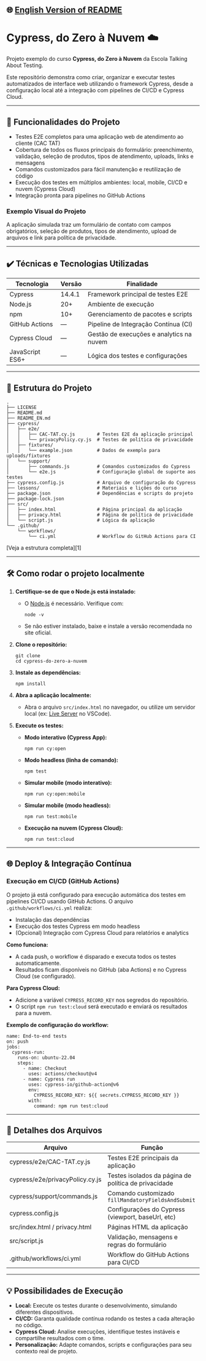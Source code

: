 ## 🌐 [English Version of README](README_EN.md)

# Cypress, do Zero à Nuvem ☁️

Projeto exemplo do curso **Cypress, do Zero à Nuvem** da Escola Talking About Testing.

Este repositório demonstra como criar, organizar e executar testes automatizados de interface web utilizando o framework Cypress, desde a configuração local até a integração com pipelines de CI/CD e Cypress Cloud.

---

## 🔨 Funcionalidades do Projeto

- Testes E2E completos para uma aplicação web de atendimento ao cliente (CAC TAT)
- Cobertura de todos os fluxos principais do formulário: preenchimento, validação, seleção de produtos, tipos de atendimento, uploads, links e mensagens
- Comandos customizados para fácil manutenção e reutilização de código
- Execução dos testes em múltiplos ambientes: local, mobile, CI/CD e nuvem (Cypress Cloud)
- Integração pronta para pipelines no GitHub Actions

### Exemplo Visual do Projeto

A aplicação simulada traz um formulário de contato com campos obrigatórios, seleção de produtos, tipos de atendimento, upload de arquivos e link para política de privacidade.

---

## ✔️ Técnicas e Tecnologias Utilizadas

| Tecnologia        | Versão    | Finalidade                               |
|-------------------|-----------|------------------------------------------|
| Cypress           | 14.4.1    | Framework principal de testes E2E        |
| Node.js           | 20+       | Ambiente de execução                     |
| npm               | 10+       | Gerenciamento de pacotes e scripts       |
| GitHub Actions    | —         | Pipeline de Integração Contínua (CI)     |
| Cypress Cloud     | —         | Gestão de execuções e analytics na nuvem |
| JavaScript ES6+   | —         | Lógica dos testes e configurações        |

---

## 📁 Estrutura do Projeto

```
.
├── LICENSE
├── README.md
├── README_EN.md
├── cypress/
│   ├── e2e/
│   │   ├── CAC-TAT.cy.js        # Testes E2E da aplicação principal
│   │   └── privacyPolicy.cy.js  # Testes de política de privacidade
│   ├── fixtures/
│   │   └── example.json         # Dados de exemplo para uploads/fixtures
│   └── support/
│       ├── commands.js          # Comandos customizados do Cypress
│       └── e2e.js               # Configuração global de suporte aos testes
├── cypress.config.js            # Arquivo de configuração do Cypress
├── lessons/                     # Materiais e lições do curso
├── package.json                 # Dependências e scripts do projeto
├── package-lock.json
├── src/
│   ├── index.html               # Página principal da aplicação
│   ├── privacy.html             # Página de política de privacidade
│   └── script.js                # Lógica da aplicação
└── .github/
    └── workflows/
        └── ci.yml               # Workflow do GitHub Actions para CI
```
[Veja a estrutura completa][1]

---

## 🛠️ Como rodar o projeto localmente

1. **Certifique-se de que o Node.js está instalado:**
   - O [Node.js](https://nodejs.org/) é necessário. Verifique com:
     ```
     node -v
     ```
   - Se não estiver instalado, baixe e instale a versão recomendada no site oficial.

2. **Clone o repositório:**
   ```
   git clone 
   cd cypress-do-zero-a-nuvem
   ```

3. **Instale as dependências:**
   ```
   npm install
   ```

4. **Abra a aplicação localmente:**
   - Abra o arquivo `src/index.html` no navegador, ou utilize um servidor local (ex: [Live Server](https://marketplace.visualstudio.com/items?itemName=ritwickdey.LiveServer) no VSCode).

5. **Execute os testes:**

   - **Modo interativo (Cypress App):**
     ```
     npm run cy:open
     ```
   - **Modo headless (linha de comando):**
     ```
     npm test
     ```
   - **Simular mobile (modo interativo):**
     ```
     npm run cy:open:mobile
     ```
   - **Simular mobile (modo headless):**
     ```
     npm run test:mobile
     ```
   - **Execução na nuvem (Cypress Cloud):**
     ```
     npm run test:cloud
     ```

---

## 🌐 Deploy & Integração Contínua

### Execução em CI/CD (GitHub Actions)

O projeto já está configurado para execução automática dos testes em pipelines CI/CD usando GitHub Actions. O arquivo `.github/workflows/ci.yml` realiza:

- Instalação das dependências
- Execução dos testes Cypress em modo headless
- (Opcional) Integração com Cypress Cloud para relatórios e analytics

**Como funciona:**
- A cada push, o workflow é disparado e executa todos os testes automaticamente.
- Resultados ficam disponíveis no GitHub (aba Actions) e no Cypress Cloud (se configurado).

**Para Cypress Cloud:**
- Adicione a variável `CYPRESS_RECORD_KEY` nos segredos do repositório.
- O script `npm run test:cloud` será executado e enviará os resultados para a nuvem.

**Exemplo de configuração do workflow:**
```
name: End-to-end tests
on: push
jobs:
  cypress-run:
    runs-on: ubuntu-22.04
    steps:
      - name: Checkout
        uses: actions/checkout@v4
      - name: Cypress run
        uses: cypress-io/github-action@v6
        env:
          CYPRESS_RECORD_KEY: ${{ secrets.CYPRESS_RECORD_KEY }}
        with:
          command: npm run test:cloud
```

---

## 📄 Detalhes dos Arquivos

| Arquivo                        | Função                                            |
|--------------------------------|---------------------------------------------------|
| cypress/e2e/CAC-TAT.cy.js      | Testes E2E principais da aplicação                |
| cypress/e2e/privacyPolicy.cy.js| Testes isolados da página de política de privacidade |
| cypress/support/commands.js    | Comando customizado `fillMandatoryFieldsAndSubmit`|
| cypress.config.js              | Configurações do Cypress (viewport, baseUrl, etc) |
| src/index.html / privacy.html  | Páginas HTML da aplicação                         |
| src/script.js                  | Validação, mensagens e regras do formulário       |
| .github/workflows/ci.yml       | Workflow do GitHub Actions para CI/CD             |

---

## 💡 Possibilidades de Execução

- **Local:** Execute os testes durante o desenvolvimento, simulando diferentes dispositivos.
- **CI/CD:** Garanta qualidade contínua rodando os testes a cada alteração no código.
- **Cypress Cloud:** Analise execuções, identifique testes instáveis e compartilhe resultados com o time.
- **Personalização:** Adapte comandos, scripts e configurações para seu contexto real de projeto.
